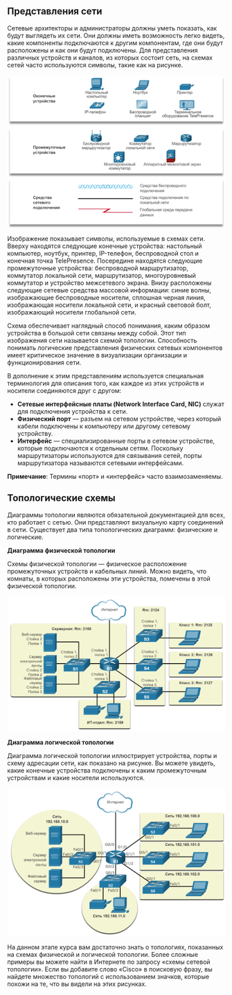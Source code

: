 <!-- verified: agorbachev 03.05.2022 -->

<!-- 1.3.1 -->
## Представления сети

Сетевые архитекторы и администраторы должны уметь показать, как будут выглядеть их сети. Они должны иметь возможность легко видеть, какие компоненты подключаются к другим компонентам, где они будут расположены и как они будут подключены. Для представления различных устройств и каналов, из которых состоит сеть, на схемах сетей часто используются символы, такие как на рисунке.

![](./assets/1.3.1.png)
<!-- /courses/itn-dl/aeec9260-34fa-11eb-ad9a-f74babed41a6/af1e29b2-34fa-11eb-ad9a-f74babed41a6/assets/2d86d442-1c25-11ea-81a0-ffc2c49b96bc.svg -->

Изображение показывает символы, используемые в схемах сети. Вверху находятся следующие конечные устройства: настольный компьютер, ноутбук, принтер, IP-телефон, беспроводной стол и конечная точка TelePresence. Посередине находятся следующие промежуточные устройства: беспроводной маршрутизатор, коммутатор локальной сети, маршрутизатор, многоуровневый коммутатор и устройство межсетевого экрана.  Внизу расположены следующие сетевые средства массовой информации: синие волны, изображающие беспроводные носители, сплошная черная линия, изображающая носители локальной сети, и красный световой болт, изображающий носители глобальной сети.

Схема обеспечивает наглядный способ понимания, каким образом устройства в большой сети связаны между собой. Этот тип изображения сети называется схемой топологии. Способность понимать логические представления физических сетевых компонентов имеет критическое значение в визуализации организации и функционирования сети.

В дополнение к этим представлениям используется специальная терминология для описания того, как каждое из этих устройств и носители соединяются друг с другом:

* **Сетевые интерфейсные платы (Network Interface Card, NIC)** служат для подключения устройства к сети.
* **Физический порт** — разъем на сетевом устройстве, через который кабели подключены к компьютеру или другому сетевому устройству.
* **Интерфейс** — специализированные порты в сетевом устройстве, которые подключаются к отдельным сетям. Поскольку маршрутизаторы используются для связывания сетей, порты маршрутизатора называются сетевыми интерфейсами.

**Примечание**: Термины «порт» и «интерфейс» часто взаимозаменяемы.

<!-- 1.3.2 -->
## Топологические схемы

Диаграммы топологии являются обязательной документацией для всех, кто работает с сетью. Они представляют визуальную карту соединений в сети. Существует два типа топологических диаграмм: физические и логические.

**Диаграмма физической топологии**

Схемы физической топологии — физическое расположение промежуточных устройств и кабельных линий. Можно видеть, что комнаты, в которых расположены эти устройства, помечены в этой физической топологии.

![](./assets/1.3.2-1.png)
<!-- /courses/itn-dl/aeec9260-34fa-11eb-ad9a-f74babed41a6/af1e29b2-34fa-11eb-ad9a-f74babed41a6/assets/2d879792-1c25-11ea-81a0-ffc2c49b96bc.svg -->

**Диаграмма логической топологии**

Диаграмма логической топологии иллюстрирует устройства, порты и схему адресации сети, как показано на рисунке. Вы можете увидеть, какие конечные устройства подключены к каким промежуточным устройствам и какие носители используются.

![](./assets/1.3.2-2.png)
<!-- /courses/itn-dl/aeec9260-34fa-11eb-ad9a-f74babed41a6/af1e29b2-34fa-11eb-ad9a-f74babed41a6/assets/2d880cc0-1c25-11ea-81a0-ffc2c49b96bc.svg -->

На данном этапе курса вам достаточно знать о топологиях, показанных на схемах физической и логической топологии. Более сложные примеры вы можете найти в Интернете по запросу «схемы сетевой топологии». Если вы добавите слово «Cisco» в поисковую фразу, вы найдете множество топологий с использованием значков, которые похожи на те, что вы видели на этих рисунках.

<!-- 1.3.3 -->
<!-- quiz -->